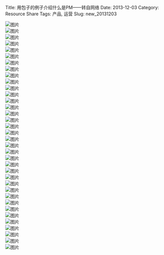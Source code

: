 Title: 用包子的例子介绍什么是PM——转自网络
Date: 2013-12-03
Category: Resource Share
Tags: 产品, 运营
Slug: new_20131203

![图片](https://lh5.googleusercontent.com/-9hhzAH2fzG4/UvTrLnHWOhI/AAAAAAAAAPg/EwPcXSg-9qE/w600-h384-no/%25E5%2590%2583%25E8%25B4%25A7PM01.jpg "包子互联网")  
![图片](https://lh4.googleusercontent.com/-Of6fqs-PErY/UvTrLjK2DXI/AAAAAAAAAP8/4QosffFSELI/w600-h390-no/%25E5%2590%2583%25E8%25B4%25A7PM02.jpg "包子互联网")  
![图片](https://lh4.googleusercontent.com/-ix_x7zPkZiM/UvTrLciCrPI/AAAAAAAAAPc/9w-r70nqIy8/w600-h388-no/%25E5%2590%2583%25E8%25B4%25A7PM03.jpg "包子互联网")  
![图片](https://lh4.googleusercontent.com/-OOmWcTfyRjk/UvTrMSL5BuI/AAAAAAAAAPw/v2ifqmoO_0Y/w600-h389-no/%25E5%2590%2583%25E8%25B4%25A7PM04.jpg "包子互联网")  
![图片](https://lh3.googleusercontent.com/-pWqSmF68aDQ/UvTrMWcdWEI/AAAAAAAAAP4/k0cE3OL-YE0/w600-h388-no/%25E5%2590%2583%25E8%25B4%25A7PM05.jpg "包子互联网")  
![图片](https://lh4.googleusercontent.com/-A3bItSZy61M/UvTrMgdgiTI/AAAAAAAAAP0/UO6HIKDr3MQ/w600-h381-no/%25E5%2590%2583%25E8%25B4%25A7PM06.jpg "包子互联网")  
![图片](https://lh5.googleusercontent.com/-AZjzYPg0Fqc/UvTrNOKlYZI/AAAAAAAAAQQ/x09nXz372X8/w600-h387-no/%25E5%2590%2583%25E8%25B4%25A7PM07.jpg "包子互联网")  
![图片](https://lh4.googleusercontent.com/-sIzKPRyNxyk/UvTrNZrPXrI/AAAAAAAAAQM/fShrRFpwm0I/w600-h387-no/%25E5%2590%2583%25E8%25B4%25A7PM08.jpg "包子互联网")  
![图片](https://lh4.googleusercontent.com/-vcshueRpxm8/UvTrNlOYY8I/AAAAAAAAAQs/PSVCec24Oms/w600-h381-no/%25E5%2590%2583%25E8%25B4%25A7PM09.jpg "包子互联网")  
![图片](https://lh3.googleusercontent.com/-pHgY7UPPZCU/UvTrOUWxdmI/AAAAAAAAAQg/PEsBmn0FQFU/w600-h388-no/%25E5%2590%2583%25E8%25B4%25A7PM10.jpg "包子互联网")  
![图片](https://lh3.googleusercontent.com/-5O4EouloImc/UvTrOsBz9WI/AAAAAAAAAQk/fqId-NF3pjk/w600-h389-no/%25E5%2590%2583%25E8%25B4%25A7PM11.jpg "包子互联网")  
![图片](https://lh4.googleusercontent.com/-pqD57yqCaj8/UvTrOxue3cI/AAAAAAAAAQo/rd9GGxCaJLc/w600-h386-no/%25E5%2590%2583%25E8%25B4%25A7PM12.jpg "包子互联网")  
![图片](https://lh4.googleusercontent.com/-UaPuf8iyn_c/UvTrPH-YrMI/AAAAAAAAARI/YqdQpHOiCNc/w600-h387-no/%25E5%2590%2583%25E8%25B4%25A7PM13.jpg "包子互联网")  
![图片](https://lh5.googleusercontent.com/-vPfUczFFhMc/UvTrPVMTbAI/AAAAAAAAAQ4/T-GyUU6eYSA/w600-h384-no/%25E5%2590%2583%25E8%25B4%25A7PM14.jpg "包子互联网")  
![图片](https://lh6.googleusercontent.com/-1BN5ROnNBg8/UvTrPnwU3kI/AAAAAAAAARE/1xnHOG2I__o/w600-h387-no/%25E5%2590%2583%25E8%25B4%25A7PM15.jpg "包子互联网")  
![图片](https://lh4.googleusercontent.com/-XabTbC_CQi8/UvTrQSACS8I/AAAAAAAAARM/zj669GpROyU/w600-h388-no/%25E5%2590%2583%25E8%25B4%25A7PM16.jpg "包子互联网")  
![图片](https://lh5.googleusercontent.com/-AWBKwD0x0Sk/UvTrQpGrIxI/AAAAAAAAARg/lvgmervu5n8/w600-h383-no/%25E5%2590%2583%25E8%25B4%25A7PM17.jpg "包子互联网")  
![图片](https://lh3.googleusercontent.com/-Ajb8Ko0bZaE/UvTrQ4wXuAI/AAAAAAAAARc/Brd2NHyEeIk/w600-h384-no/%25E5%2590%2583%25E8%25B4%25A7PM18.jpg "包子互联网")  
![图片](https://lh6.googleusercontent.com/-pwxO0GJwUNc/UvTrRN06zoI/AAAAAAAAARk/lgihxRVoIqs/w600-h390-no/%25E5%2590%2583%25E8%25B4%25A7PM19.jpg "包子互联网")  
![图片](https://lh4.googleusercontent.com/-yYZbCdfgdS4/UvTrR31QwCI/AAAAAAAAAR0/yHpu_s75mg8/w600-h388-no/%25E5%2590%2583%25E8%25B4%25A7PM20.jpg "包子互联网")  
![图片](https://lh6.googleusercontent.com/-bnFBj9tBcuo/UvTrSI1gPcI/AAAAAAAAASE/nUpIrjOLs-8/w600-h389-no/%25E5%2590%2583%25E8%25B4%25A7PM21.jpg "包子互联网")  
![图片](https://lh4.googleusercontent.com/-FQp1Wxj1QCg/UvTrSKZTuTI/AAAAAAAAAR8/zKz17PdMK-8/w600-h384-no/%25E5%2590%2583%25E8%25B4%25A7PM22.jpg "包子互联网")  
![图片](https://lh4.googleusercontent.com/-nPDFtMziIxY/UvTrS-4JSgI/AAAAAAAAASA/fJEAQgFFQpc/w600-h387-no/%25E5%2590%2583%25E8%25B4%25A7PM23.jpg "包子互联网")  
![图片](https://lh5.googleusercontent.com/-d0mErvjjfek/UvTrTMLc4aI/AAAAAAAAASU/CN0U_mjc-eQ/w600-h388-no/%25E5%2590%2583%25E8%25B4%25A7PM24.jpg "包子互联网")  
![图片](https://lh3.googleusercontent.com/-r_56O2EO4ng/UvTrTYmKx8I/AAAAAAAAASQ/mE2b0VjR3cQ/w600-h390-no/%25E5%2590%2583%25E8%25B4%25A7PM25.jpg "包子互联网")  
![图片](https://lh3.googleusercontent.com/-PtMmVuhEQxo/UvTrUblNXwI/AAAAAAAAASk/pJxfXRJl5gk/w600-h380-no/%25E5%2590%2583%25E8%25B4%25A7PM26.jpg "包子互联网")  
![图片](https://lh4.googleusercontent.com/-_bwu4gO5qtA/UvTrUZ8KNDI/AAAAAAAAASo/tPkOp1e_H_0/w600-h388-no/%25E5%2590%2583%25E8%25B4%25A7PM27.jpg "包子互联网")  
![图片](https://lh3.googleusercontent.com/-Gw6-8-GAcak/UvTrUjINNmI/AAAAAAAAASs/qGbUwUOQPCE/w600-h387-no/%25E5%2590%2583%25E8%25B4%25A7PM28.jpg "包子互联网")  
![图片](https://lh5.googleusercontent.com/-Wk1wqdWydwI/UvTrVC4oHuI/AAAAAAAAAS8/j0Bv9nwCqDM/w600-h388-no/%25E5%2590%2583%25E8%25B4%25A7PM29.jpg "包子互联网")  
![图片](https://lh5.googleusercontent.com/-NyD3kYNlRBE/UvTrVfPDy5I/AAAAAAAAATA/3dBmoKVhutI/w600-h388-no/%25E5%2590%2583%25E8%25B4%25A7PM30.jpg "包子互联网")  
![图片](https://lh5.googleusercontent.com/-KQO73QISH34/UvTrVnyHTaI/AAAAAAAAATE/nDMMl_w06ps/w600-h387-no/%25E5%2590%2583%25E8%25B4%25A7PM31.jpg "包子互联网")  
![图片](https://lh6.googleusercontent.com/-T2FJuDzGxsI/UvTrWZWtfjI/AAAAAAAAATs/DZsLjcI40Iw/w600-h387-no/%25E5%2590%2583%25E8%25B4%25A7PM32.jpg "包子互联网")  
![图片](https://lh4.googleusercontent.com/-xOhcw1klYXY/UvTrX5UYdqI/AAAAAAAAATo/90SdKYBhOMw/w600-h388-no/%25E5%2590%2583%25E8%25B4%25A7PM33.jpg "包子互联网")  
![图片](https://lh5.googleusercontent.com/-YWAd1X6uM_4/UvTrWu8WYbI/AAAAAAAAATQ/2qn3KDytbUA/w600-h384-no/%25E5%2590%2583%25E8%25B4%25A7PM34.jpg "包子互联网")  
![图片](https://lh4.googleusercontent.com/-iCaYjQIA-iU/UvTrXS_6bGI/AAAAAAAAATk/kCR4lmUCZsc/w600-h384-no/%25E5%2590%2583%25E8%25B4%25A7PM35.jpg "包子互联网")  
![图片](https://lh4.googleusercontent.com/-htXHz1rVhGE/UvTrXibxCHI/AAAAAAAAATg/B_tXNRbVAhQ/w600-h388-no/%25E5%2590%2583%25E8%25B4%25A7PM36.jpg "包子互联网")  
